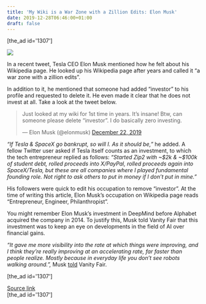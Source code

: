 ```yaml
---
title: 'My Wiki is a War Zone with a Zillion Edits: Elon Musk'
date: 2019-12-28T06:46:00+01:00
draft: false
---
```


\[the\_ad id='1307'\]  
  

  
![](https://beebom.com/wp-content/uploads/2018/02/Elon-Musk.jpg)

In a recent tweet, Tesla CEO Elon Musk mentioned how he felt about his Wikipedia page. He looked up his Wikipedia page after years and called it “a war zone with a zillion edits”.  

In addition to it, he mentioned that someone had added “investor” to his profile and requested to delete it. He even made it clear that he does not invest at all. Take a look at the tweet below.  

>   
> 
> Just looked at my wiki for 1st time in years. It’s insane! Btw, can someone please delete “investor”. I do basically zero investing.  
> 
> — Elon Musk (@elonmusk) [December 22, 2019](https://twitter.com/elonmusk/status/1208830673995198465?ref_src=twsrc%5Etfw)

  

_“If Tesla & SpaceX go bankrupt, so will I. As it should be,”_ he added. A fellow Twitter user asked if Tesla itself counts as an investment, to which the tech entrepreneur replied as follows: _“Started Zip2 with ~$2k & ~$100k of student debt, rolled proceeds into X/PayPal, rolled proceeds again into SpaceX/Tesla, but these are all companies where I played fundamental founding role. Not right to ask others to put in money if I don’t put in mine.”_  

His followers were quick to edit his occupation to remove “investor”. At the time of writing this article, Elon Musk’s occupation on Wikipedia page reads “Entrepreneur, Engineer, Philanthropist”.  

You might remember Elon Musk’s investment in DeepMind before Alphabet acquired the company in 2014. To justify this, Musk told Vanity Fair that this investment was to keep an eye on developments in the field of AI over financial gains.  

_“It gave me more visibility into the rate at which things were improving, and I think they’re really improving at an accelerating rate, far faster than people realize. Mostly because in everyday life you don’t see robots walking around.”,_ Musk [told](https://www.vanityfair.com/news/2017/03/elon-musk-billion-dollar-crusade-to-stop-ai-space-x) Vanity Fair.  

  
\[the\_ad id='1307'\]  
  
[Source link](https://beebom.com/wikipedia-page-edits-elon-musk/)  
\[the\_ad id='1307'\]
